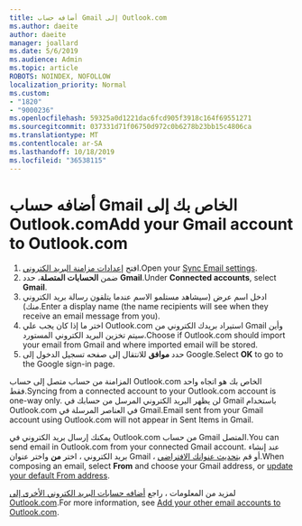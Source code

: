 ```yaml
---
title: أضافه حساب Gmail إلى Outlook.com
ms.author: daeite
author: daeite
manager: joallard
ms.date: 5/6/2019
ms.audience: Admin
ms.topic: article
ROBOTS: NOINDEX, NOFOLLOW
localization_priority: Normal
ms.custom:
- "1820"
- "9000236"
ms.openlocfilehash: 59325a0d1221dac6fcd905f3918c164f69551271
ms.sourcegitcommit: 037331d71f06750d972c0b6278b23bb15c4806ca
ms.translationtype: MT
ms.contentlocale: ar-SA
ms.lasthandoff: 10/18/2019
ms.locfileid: "36538115"
---
```

# <a name="add-your-gmail-account-to-outlookcom"></a><span data-ttu-id="67e43-102">أضافه حساب Gmail الخاص بك إلى Outlook.com</span><span class="sxs-lookup"><span data-stu-id="67e43-102">Add your Gmail account to Outlook.com</span></span>

1. <span data-ttu-id="67e43-103">افتح [إعدادات مزامنة البريد الكتروني](https://go.microsoft.com/fwlink/?linkid=875264).</span><span class="sxs-lookup"><span data-stu-id="67e43-103">Open your [Sync Email settings](https://go.microsoft.com/fwlink/?linkid=875264).</span></span>
2. <span data-ttu-id="67e43-104">ضمن **الحسابات المتصلة**، حدد **Gmail**.</span><span class="sxs-lookup"><span data-stu-id="67e43-104">Under **Connected accounts**, select **Gmail**.</span></span>
3. <span data-ttu-id="67e43-105">ادخل اسم عرض (سيشاهد مستلمو الاسم عندما يتلقون رسالة بريد الكتروني منك).</span><span class="sxs-lookup"><span data-stu-id="67e43-105">Enter a display name (the name recipients will see when they receive an email message from you).</span></span>
4. <span data-ttu-id="67e43-106">اختر ما إذا كان يجب علي Outlook.com استيراد بريدك الكتروني من Gmail وأين سيتم تخزين البريد الكتروني المستورد.</span><span class="sxs-lookup"><span data-stu-id="67e43-106">Choose if Outlook.com should import your email from Gmail and where imported email will be stored.</span></span>
5. <span data-ttu-id="67e43-107">حدد **موافق** للانتقال إلى صفحه تسجيل الدخول إلى Google.</span><span class="sxs-lookup"><span data-stu-id="67e43-107">Select **OK** to go to the Google sign-in page.</span></span>

<span data-ttu-id="67e43-108">المزامنة من حساب متصل إلى حساب Outlook.com الخاص بك هو اتجاه واحد فقط.</span><span class="sxs-lookup"><span data-stu-id="67e43-108">Syncing from a connected account to your Outlook.com account is one-way only.</span></span> <span data-ttu-id="67e43-109">لن يظهر البريد الكتروني المرسل من حسابك في Gmail باستخدام Outlook.com في العناصر المرسلة في Gmail.</span><span class="sxs-lookup"><span data-stu-id="67e43-109">Email sent from your Gmail account using Outlook.com will not appear in Sent Items in Gmail.</span></span>

<span data-ttu-id="67e43-110">يمكنك إرسال بريد الكتروني في Outlook.com من حساب Gmail المتصل.</span><span class="sxs-lookup"><span data-stu-id="67e43-110">You can send email in Outlook.com from your connected Gmail account.</span></span> <span data-ttu-id="67e43-111">عند إنشاء بريد الكتروني ، اختر **من** واختر عنوان Gmail ، أو قم [بتحديث عنوانك الافتراضي](https://go.microsoft.com/fwlink/?linkid=875264).</span><span class="sxs-lookup"><span data-stu-id="67e43-111">When composing an email, select **From** and choose your Gmail address, or [update your default From address](https://go.microsoft.com/fwlink/?linkid=875264).</span></span>

<span data-ttu-id="67e43-112">لمزيد من المعلومات ، راجع [أضافه حسابات البريد الكتروني الأخرى إلى Outlook.com](https://support.office.com/article/c5224df4-5885-4e79-91ba-523aa743f0ba?wt.mc_id=Office_Outlook_com_Alchemy).</span><span class="sxs-lookup"><span data-stu-id="67e43-112">For more information, see [Add your other email accounts to Outlook.com](https://support.office.com/article/c5224df4-5885-4e79-91ba-523aa743f0ba?wt.mc_id=Office_Outlook_com_Alchemy).</span></span>